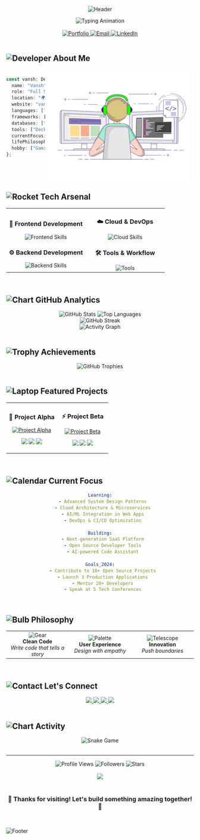 <div align="center">

![Header](https://capsule-render.vercel.app/api?type=waving&color=gradient&customColorList=0,2,2,5,30&height=300&section=header&text=VANSH&fontSize=90&fontColor=ffffff&animation=fadeIn&fontAlignY=38&desc=Full%20Stack%20Developer%20%7C%20Creative%20Technologist&descAlignY=51&descAlign=62)

</div>

<div align="center">
  <img src="https://readme-typing-svg.herokuapp.com?font=JetBrains+Mono&size=24&duration=3000&pause=1000&color=00D4FF&center=true&vCenter=true&width=700&lines=🚀+Building+Digital+Experiences;💡+Solving+Complex+Problems;🎨+Crafting+Beautiful+Code" alt="Typing Animation"/>
</div>



<br>

<div align="center">
  <a href="https://vansh.live" target="_blank">
    <img src="https://custom-icon-badges.demolab.com/badge/-Portfolio-black?style=for-the-badge&logo=globe&logoColor=00D4FF&labelColor=161B22" alt="Portfolio"/>
  </a>
  <a href="mailto:vansh4664@gmail.com">
    <img src="https://custom-icon-badges.demolab.com/badge/-Email-black?style=for-the-badge&logo=mail&logoColor=00D4FF&labelColor=161B22" alt="Email"/>
  </a>
  <a href="https://www.linkedin.com/in/vansh-vyas-b7792b258/" target="_blank">
    <img src="https://custom-icon-badges.demolab.com/badge/-LinkedIn-black?style=for-the-badge&logo=linkedin&logoColor=00D4FF&labelColor=161B22" alt="LinkedIn"/>
  </a>
</div>

<br>

## <img src="https://raw.githubusercontent.com/Tarikul-Islam-Anik/Animated-Fluent-Emojis/master/Emojis/People%20with%20professions/Man%20Technologist%20Light%20Skin%20Tone.png" alt="Developer" width="35" height="35"/> About Me

<img align="right" alt="Coding" width="400" src="https://raw.githubusercontent.com/devSouvik/devSouvik/master/gif3.gif">

```typescript

const vansh: Developer = {
  name: "Vansh",
  role: "Full Stack Developer",
  location: "🌍 Global Remote",
  website: "vansh.live",
  languages: ["JavaScript", "TypeScript", "Python", "Java"],
  frameworks: ["React", "Next.js", "Node.js", "Express"],
  databases: ["MongoDB", "PostgreSQL", "Redis"],
  tools: ["Docker", "AWS", "Git", "Figma"],
  currentFocus: ["System Design", "Cloud Architecture", "AI Integration"],
  lifePhilosophy: "Code with purpose, design with empathy",
  hobby: ["Gaming", "Anime", "Cooking"]
};

```

<br clear="right"/>

## <img src="https://raw.githubusercontent.com/Tarikul-Islam-Anik/Animated-Fluent-Emojis/master/Emojis/Travel%20and%20places/Rocket.png" alt="Rocket" width="35" height="35"/> Tech Arsenal

<div align="center">

<table>
<tr>
<td align="center" width="50%">

### 🎨 Frontend Development
<img src="https://skillicons.dev/icons?i=react,nextjs,typescript,javascript,html,css,tailwind,sass,figma&perline=5" alt="Frontend Skills" />

<br>

### ⚙️ Backend Development  
<img src="https://skillicons.dev/icons?i=nodejs,express,python,java,spring,mongodb,postgresql,redis,graphql&perline=5" alt="Backend Skills" />

</td>
<td align="center" width="50%">

### ☁️ Cloud & DevOps
<img src="https://skillicons.dev/icons?i=aws,docker,kubernetes,vercel,netlify,nginx,jenkins,linux&perline=4" alt="Cloud Skills" />

<br>

### 🛠️ Tools & Workflow
<img src="https://skillicons.dev/icons?i=git,github,vscode,postman,jest,webpack,vite,npm&perline=4" alt="Tools" />

</td>
</tr>
</table>

</div>

<br>

## <img src="https://raw.githubusercontent.com/Tarikul-Islam-Anik/Animated-Fluent-Emojis/master/Emojis/Objects/Bar%20Chart.png" alt="Chart" width="35" height="35"/> GitHub Analytics

<div align="center">
  <img width="49%" height="195px" src="https://github-readme-stats.vercel.app/api?username=VanshSharmaSDE&show_icons=true&count_private=true&hide_border=true&title_color=00D4FF&icon_color=00D4FF&text_color=c9d1d9&bg_color=0d1117" alt="GitHub Stats" />
  <img width="41%" height="195px" src="https://github-readme-stats.vercel.app/api/top-langs/?username=VanshSharmaSDE&layout=compact&hide_border=true&title_color=00D4FF&text_color=c9d1d9&bg_color=0d1117" alt="Top Languages" />
</div>

<div align="center">
  <img src="https://github-readme-streak-stats.herokuapp.com/?user=VanshSharmaSDE&theme=dark&hide_border=true&stroke=0000&background=0d1117&ring=00D4FF&fire=00D4FF&currStreakLabel=00D4FF" alt="GitHub Streak"/>
</div>

<div align="center">
  <img src="https://github-readme-activity-graph.vercel.app/graph?username=VanshSharmaSDE&bg_color=0d1117&color=00D4FF&line=00D4FF&point=ffffff&area=true&hide_border=true" alt="Activity Graph"/>
</div>

<br>

## <img src="https://raw.githubusercontent.com/Tarikul-Islam-Anik/Animated-Fluent-Emojis/master/Emojis/Objects/Trophy.png" alt="Trophy" width="35" height="35"/> Achievements

<div align="center">
  <img src="https://github-profile-trophy.vercel.app/?username=VanshSharmaSDE&theme=darkhub&no-frame=true&no-bg=true&margin-w=4&margin-h=4&column=7" alt="GitHub Trophies"/>
</div>

<br>

## <img src="https://raw.githubusercontent.com/Tarikul-Islam-Anik/Animated-Fluent-Emojis/master/Emojis/Objects/Laptop.png" alt="Laptop" width="35" height="35"/> Featured Projects

<div align="center">

<table>
<tr>
<td width="50%">
<h3 align="center">🚀 Project Alpha</h3>
<div align="center">  
<a href="https://github.com/YOUR_USERNAME/project-alpha" target="_blank">
<img src="https://github-readme-stats.vercel.app/api/pin/?username=VanshSharmaSDE&repo=project-alpha&theme=dark&hide_border=true&bg_color=0d1117&title_color=00D4FF&text_color=c9d1d9" alt="Project Alpha"/>
</a>
</div>
<p align="center">
<img src="https://img.shields.io/badge/React-61DAFB?style=flat-square&logo=react&logoColor=black"/>
<img src="https://img.shields.io/badge/Node.js-339933?style=flat-square&logo=node.js&logoColor=white"/>
<img src="https://img.shields.io/badge/MongoDB-47A248?style=flat-square&logo=mongodb&logoColor=white"/>
</p>
</td>
<td width="50%">
<h3 align="center">⚡ Project Beta</h3>
<div align="center">
<a href="https://github.com/YOUR_USERNAME/project-beta" target="_blank">
<img src="https://github-readme-stats.vercel.app/api/pin/?username=VanshSharmaSDE&repo=project-beta&theme=dark&hide_border=true&bg_color=0d1117&title_color=00D4FF&text_color=c9d1d9" alt="Project Beta"/>
</a>
</div>
<p align="center">
<img src="https://img.shields.io/badge/Next.js-000000?style=flat-square&logo=next.js&logoColor=white"/>
<img src="https://img.shields.io/badge/TypeScript-3178C6?style=flat-square&logo=typescript&logoColor=white"/>
<img src="https://img.shields.io/badge/PostgreSQL-336791?style=flat-square&logo=postgresql&logoColor=white"/>
</p>
</td>
</tr>
</table>

</div>

<br>

## <img src="https://raw.githubusercontent.com/Tarikul-Islam-Anik/Animated-Fluent-Emojis/master/Emojis/Objects/Spiral%20Calendar.png" alt="Calendar" width="35" height="35"/> Current Focus

<div align="center">

```yaml
Learning:
  - Advanced System Design Patterns
  - Cloud Architecture & Microservices
  - AI/ML Integration in Web Apps
  - DevOps & CI/CD Optimization

Building:
  - Next-generation SaaS Platform
  - Open Source Developer Tools
  - AI-powered Code Assistant

Goals_2024:
  - Contribute to 10+ Open Source Projects
  - Launch 3 Production Applications
  - Mentor 20+ Developers
  - Speak at 5 Tech Conferences
```

</div>

<br>

## <img src="https://raw.githubusercontent.com/Tarikul-Islam-Anik/Animated-Fluent-Emojis/master/Emojis/Objects/Light%20Bulb.png" alt="Bulb" width="35" height="35"/> Philosophy

<div align="center">
<table>
<tr>
<td align="center" width="33%">
<img src="https://raw.githubusercontent.com/Tarikul-Islam-Anik/Animated-Fluent-Emojis/master/Emojis/Objects/Gear.png" alt="Gear" width="50" height="50"/>
<br><b>Clean Code</b>
<br><i>Write code that tells a story</i>
</td>
<td align="center" width="33%">
<img src="https://raw.githubusercontent.com/Tarikul-Islam-Anik/Animated-Fluent-Emojis/master/Emojis/Objects/Artist%20Palette.png" alt="Palette" width="50" height="50"/>
<br><b>User Experience</b>
<br><i>Design with empathy</i>
</td>
<td align="center" width="33%">
<img src="https://raw.githubusercontent.com/Tarikul-Islam-Anik/Animated-Fluent-Emojis/master/Emojis/Objects/Telescope.png" alt="Telescope" width="50" height="50"/>
<br><b>Innovation</b>
<br><i>Push boundaries</i>
</td>
</tr>
</table>
</div>

<br>

## <img src="https://raw.githubusercontent.com/Tarikul-Islam-Anik/Animated-Fluent-Emojis/master/Emojis/Objects/Telephone.png" alt="Contact" width="35" height="35"/> Let's Connect

<div align="center">

<a href="https://vansh.live" target="_blank">
<img src="https://img.shields.io/badge/🌐%20Portfolio-vansh.live-00D4FF?style=for-the-badge&logo=google-chrome&logoColor=white&labelColor=161B22"/>
</a>

<a href="mailto:vansh4664@gmail.com">
<img src="https://img.shields.io/badge/📧%20Email-contact@vansh.live-00D4FF?style=for-the-badge&logo=gmail&logoColor=white&labelColor=161B22"/>
</a>

<a href="https://www.linkedin.com/in/vansh-vyas-b7792b258/" target="_blank">
<img src="https://img.shields.io/badge/💼%20LinkedIn-Connect-00D4FF?style=for-the-badge&logo=linkedin&logoColor=white&labelColor=161B22"/>
</a>

<a href="https://twitter.com/" target="_blank">
<img src="https://img.shields.io/badge/🐦%20Twitter-Follow-00D4FF?style=for-the-badge&logo=twitter&logoColor=white&labelColor=161B22"/>
</a>

</div>

<br>

## <img src="https://raw.githubusercontent.com/Tarikul-Islam-Anik/Animated-Fluent-Emojis/master/Emojis/Objects/Chart%20Increasing.png" alt="Chart" width="35" height="35"/> Activity

<div align="center">
  <img src="https://raw.githubusercontent.com/YOUR_USERNAME/VanshSharmaSDE/output/github-contribution-grid-snake-dark.svg" alt="Snake Game"/>
</div>

<br>

---

<div align="center">
  <img src="https://komarev.com/ghpvc/?username=VanshSharmaSDE&color=00D4FF&style=for-the-badge&label=Profile+Views" alt="Profile Views"/>
  <img src="https://img.shields.io/github/followers/VanshSharmaSDE?style=for-the-badge&color=00D4FF&labelColor=161B22" alt="Followers"/>
  <img src="https://img.shields.io/github/stars/VanshSharmaSDE?style=for-the-badge&color=00D4FF&labelColor=161B22" alt="Stars"/>
</div>

<br>

<div align="center">
  <img src="https://quotes-github-readme.vercel.app/api?type=horizontal&theme=dark&quote=The%20best%20way%20to%20predict%20the%20future%20is%20to%20create%20it&author=Peter%20Drucker"/>
</div>

<br>

<div align="center">
  <h3>💫 Thanks for visiting! Let's build something amazing together! 💫</h3>
</div>

<br>

![Footer](https://capsule-render.vercel.app/api?type=waving&color=gradient&customColorList=0,2,2,5,30&height=150&section=footer)
